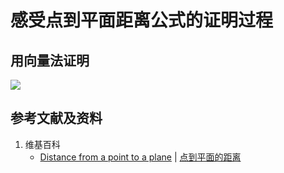 # 感受点到平面距离公式的证明过程

## 用向量法证明

![](/images/线性代数/用坐标法验证向量的运算法则/距离公式/感受点到平面距离公式的证明过程1a1.jpg)

## 参考文献及资料

1. 维基百科
	- [Distance from a point to a plane](https://en.wikipedia.org/wiki/Distance_from_a_point_to_a_plane) | [点到平面的距离](https://zh.wikipedia.org/wiki/%E8%B7%9D%E7%A6%BB#%E7%82%B9%E5%88%B0%E5%B9%B3%E9%9D%A2%E7%9A%84%E8%B7%9D%E9%9B%A2) 

